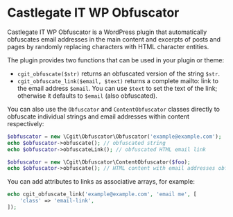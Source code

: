 # Castlegate IT WP Obfuscator #

Castlegate IT WP Obfuscator is a WordPress plugin that automatically obfuscates email addresses in the main content and excerpts of posts and pages by randomly replacing characters with HTML character entities.

The plugin provides two functions that can be used in your plugin or theme:

*   `cgit_obfuscate($str)` returns an obfuscated version of the string `$str`.
*   `cgit_obfuscate_link($email, $text)` returns a complete mailto: link to the email address `$email`. You can use `$text` to set the text of the link; otherwise it defaults to `$email` (also obfuscated).

You can also use the `Obfuscator` and `ContentObfuscator` classes directly to obfuscate individual strings and email addresses within content respectively:

~~~ php
$obfuscator = new \Cgit\Obfuscator\Obfuscator('example@example.com');
echo $obfuscator->obfuscate(); // obfuscated string
echo $obfuscator->obfuscateLink(); // obfuscated HTML email link
~~~

~~~ php
$obfuscator = new \Cgit\Obfuscator\ContentObfuscator($foo);
echo $obfuscator->obfuscate(); // HTML content with email addresses obfuscated
~~~

You can add attributes to links as associative arrays, for example:

~~~ php
echo cgit_obfuscate_link('example@example.com', 'email me', [
    'class' => 'email-link',
]);
~~~
